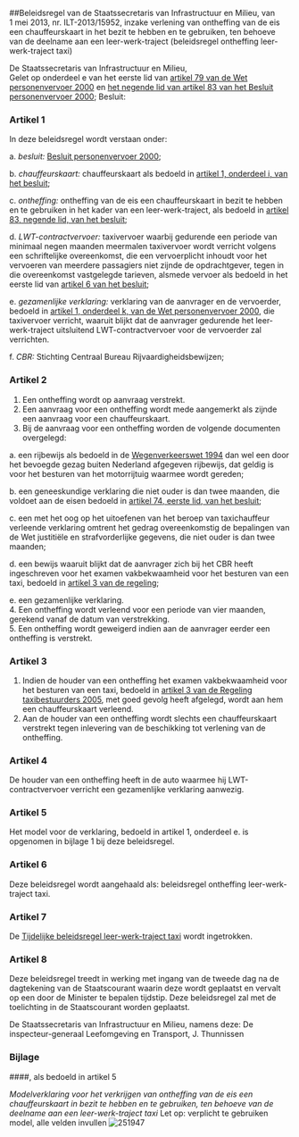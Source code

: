 <meta http-equiv='Content-Type' content='text/html; charset=utf-8' />

##Beleidsregel van de Staatssecretaris van Infrastructuur en Milieu, van 1 mei 2013, nr. ILT-2013/15952, inzake verlening van ontheffing van de eis een chauffeurskaart in het bezit te hebben en te gebruiken, ten behoeve van de deelname aan een leer-werk-traject (beleidsregel ontheffing leer-werk-traject taxi)

De Staatssecretaris van Infrastructuur en Milieu,  
Gelet op onderdeel e van het eerste lid van [artikel 79 van de Wet personenvervoer 2000](../../../../../../wet/wet/personenvervoer/2000/BWBR0011470/README.md) en [het negende lid van artikel 83 van het Besluit personenvervoer 2000](../../../../../../AMvB/besluit/personenvervoer/2000/BWBR0011982/README.md);
Besluit:    

### Artikel  1  

In deze beleidsregel wordt verstaan onder: 

a.  *besluit:* [Besluit personenvervoer 2000](../../../../../../AMvB/besluit/personenvervoer/2000/BWBR0011982/README.md);  

b.  *chauffeurskaart:* chauffeurskaart als bedoeld in [artikel 1, onderdeel i, van het besluit](../../../../../../AMvB/besluit/personenvervoer/2000/BWBR0011982/README.md);  

c.  *ontheffing:* ontheffing van de eis een chauffeurskaart in bezit te hebben en te gebruiken in het kader van een leer-werk-traject, als bedoeld in [artikel 83, negende lid, van het besluit](../../../../../../AMvB/besluit/personenvervoer/2000/BWBR0011982/README.md);  

d.  *LWT-contractvervoer:* taxivervoer waarbij gedurende een periode van minimaal negen maanden meermalen taxivervoer wordt verricht volgens een schriftelijke overeenkomst, die een vervoerplicht inhoudt voor het vervoeren van meerdere passagiers niet zijnde de opdrachtgever, tegen in die overeenkomst vastgelegde tarieven, alsmede vervoer als bedoeld in het eerste lid van [artikel 6 van het besluit](../../../../../../AMvB/besluit/personenvervoer/2000/BWBR0011982/README.md);  

e.  *gezamenlijke verklaring:* verklaring van de aanvrager en de vervoerder, bedoeld in [artikel 1, onderdeel k, van de Wet personenvervoer 2000](../../../../../../wet/wet/personenvervoer/2000/BWBR0011470/README.md), die taxivervoer verricht, waaruit blijkt dat de aanvrager gedurende het leer-werk-traject uitsluitend LWT-contractvervoer voor de vervoerder zal verrichten.  

f.  *CBR:* Stichting Centraal Bureau Rijvaardigheidsbewijzen;   

### Artikel  2  

1.  Een ontheffing wordt op aanvraag verstrekt.   
2.  Een aanvraag voor een ontheffing wordt mede aangemerkt als zijnde een aanvraag voor een chauffeurskaart.   
3.  Bij de aanvraag voor een ontheffing worden de volgende documenten overgelegd: 

a. een rijbewijs als bedoeld in de [Wegenverkeerswet 1994](../../../../../../wet/wegenverkeerswet/1994/BWBR0006622/README.md) dan wel een door het bevoegde gezag buiten Nederland afgegeven rijbewijs, dat geldig is voor het besturen van het motorrijtuig waarmee wordt gereden;  

b. een geneeskundige verklaring die niet ouder is dan twee maanden, die voldoet aan de eisen bedoeld in [artikel 74, eerste lid, van het besluit](../../../../../../AMvB/besluit/personenvervoer/2000/BWBR0011982/README.md);  

c. een met het oog op het uitoefenen van het beroep van taxichauffeur verleende verklaring omtrent het gedrag overeenkomstig de bepalingen van de Wet justitiële en strafvorderlijke gegevens, die niet ouder is dan twee maanden;  

d. een bewijs waaruit blijkt dat de aanvrager zich bij het CBR heeft ingeschreven voor het examen vakbekwaamheid voor het besturen van een taxi, bedoeld in [artikel 3 van de regeling](../../../../../../ministeriele-regeling/regeling/taxibestuurders/2005/BWBR0018667/README.md);  

e. een gezamenlijke verklaring.     
4.  Een ontheffing wordt verleend voor een periode van vier maanden, gerekend vanaf de datum van verstrekking.   
5.  Een ontheffing wordt geweigerd indien aan de aanvrager eerder een ontheffing is verstrekt.  

### Artikel  3  

1.  Indien de houder van een ontheffing het examen vakbekwaamheid voor het besturen van een taxi, bedoeld in [artikel 3 van de Regeling taxibestuurders 2005](../../../../../../ministeriele-regeling/regeling/taxibestuurders/2005/BWBR0018667/README.md), met goed gevolg heeft afgelegd, wordt aan hem een chauffeurskaart verleend.   
2.  Aan de houder van een ontheffing wordt slechts een chauffeurskaart verstrekt tegen inlevering van de beschikking tot verlening van de ontheffing.  

### Artikel  4  

De houder van een ontheffing heeft in de auto waarmee hij LWT-contractvervoer verricht een gezamenlijke verklaring aanwezig. 

### Artikel  5  

Het model voor de verklaring, bedoeld in artikel 1, onderdeel e. is opgenomen in bijlage 1 bij deze beleidsregel. 

### Artikel  6  

Deze beleidsregel wordt aangehaald als: beleidsregel ontheffing leer-werk-traject taxi. 

### Artikel  7  

De [Tijdelijke beleidsregel leer-werk-traject taxi](../../../../../../beleidsregel/tijdelijke/beleidsregel/leer-werk-traject/taxi/BWBR0020893/README.md) wordt ingetrokken. 

### Artikel  8  

Deze beleidsregel treedt in werking met ingang van de tweede dag na de dagtekening van de Staatscourant waarin deze wordt geplaatst en vervalt op een door de Minister te bepalen tijdstip. 
Deze beleidsregel zal met de toelichting in de Staatscourant worden geplaatst.  

De 
Staatssecretaris van Infrastructuur en Milieu, namens deze:
De inspecteur-generaal Leefomgeving en Transport,
J. Thunnissen    

### Bijlage 

####, als bedoeld in artikel 5 

*Modelverklaring voor het verkrijgen van ontheffing van de eis een chauffeurskaart in bezit te hebben en te gebruiken, ten behoeve van de deelname aan een leer-werk-traject taxi*  Let op: verplicht te gebruiken model, alle velden invullen ![251947](http://wetten.overheid.nl/Illustration/251947)

